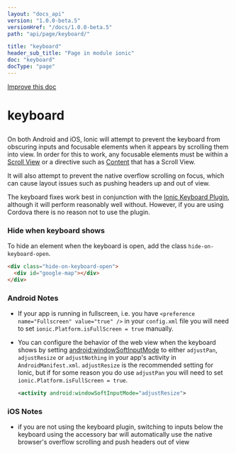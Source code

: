 ```yaml
---
layout: "docs_api"
version: "1.0.0-beta.5"
versionHref: "/docs/1.0.0-beta.5"
path: "api/page/keyboard/"

title: "keyboard"
header_sub_title: "Page in module ionic"
doc: "keyboard"
docType: "page"
---
```


<div class="improve-docs">
  <a href='http://github.com/driftyco/ionic/edit/master/js/utils/keyboard.js#L1'>
    Improve this doc
  </a>
</div>




<h1 class="api-title">

  keyboard



</h1>





On both Android and iOS, Ionic will attempt to prevent the keyboard from obscuring inputs and 
focusable elements when it appears by scrolling them into view.  In order for this to work,
any focusable elements must be within a [Scroll View](http://ionicframework.com/docs/api/directive/ionScroll/)
or a directive such as [Content](http://ionicframework.com/docs/api/directive/ionContent/) that has a Scroll View.

It will also attempt to prevent the native overflow scrolling on focus, which can cause layout issues such as 
pushing headers up and out of view.

The keyboard fixes work best in conjunction with the [Ionic Keyboard Plugin](https://github.com/driftyco/ionic-plugins-keyboard),
although it will perform reasonably well without.  However, if you are using Cordova there is no reason not to use the plugin.

### Hide when keyboard shows

To hide an element when the keyboard is open, add the class `hide-on-keyboard-open`.

```html
<div class="hide-on-keyboard-open">
  <div id="google-map"></div>
</div>
```


### Android Notes
- If your app is running in fullscreen, i.e. you have `<preference name="Fullscreen" value="true" />` in your `config.xml` file
you will need to set `ionic.Platform.isFullScreen = true` manually.

- You can configure the behavior of the web view when the keyboard shows by setting 
  [android:windowSoftInputMode](http://developer.android.com/reference/android/R.attr.html#windowSoftInputMode) to either `adjustPan`, `adjustResize` or `adjustNothing` in your app's activity in `AndroidManifest.xml`. `adjustResize` is the recommended setting for Ionic, but if for some reason you do use `adjustPan` you will need to set `ionic.Platform.isFullScreen = true`.

  ```xml
  <activity android:windowSoftInputMode="adjustResize">

  ```

### iOS Notes
- if you are not using the keyboard plugin, switching to inputs below the keyboard using the accessory bar will automatically use the native browser's
overflow scrolling and push headers out of view










  

  
  
  






